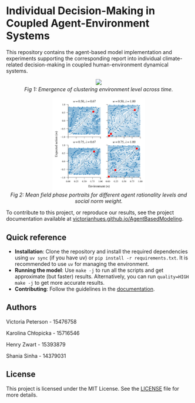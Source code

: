 # Individual Decision-Making in Coupled Agent-Environment Systems

This repository contains the agent-based model implementation and experiments supporting the corresponding
report into individual climate-related decision-making in coupled human-environment dynamical systems.

<p align="center">
    <img src="docs/source/figures/11b_env.gif" width="50%" /><br>
    <em>Fig 1: Emergence of clustering environment level across time.</em>
</p>


<p align="center">
    <img src="docs/source/figures/phase_portraits.png" width="50%"/><br>
    <em>Fig 2: Mean field phase portraits for different agent rationality levels and social norm weight.</em>
</p>

To contribute to this project, or reproduce our results, see the project documentation available at 
[victorianhues.github.io/AgentBasedModeling](https://victorianhues.github.io/AgentBasedModeling/).

## Quick reference
- **Installation**: Clone the repository and install the required dependencies using `uv sync` (if you have uv) or `pip install -r requirements.txt`. It is recommended to use `uv` for managing the environment.
- **Running the model**: Use `make -j` to run all the scripts and get approximate (but faster) results. Alternatively, you can run `quality=HIGH make -j` to get more accurate results. 
- **Contributing**: Follow the guidelines in the [documentation](https://victorianhues.github.io/AgentBasedModeling/contributing.html).

## Authors

Victoria Peterson - 15476758

Karolina Chłopicka - 15716546

Henry Zwart - 15393879

Shania Sinha - 14379031


## License

This project is licensed under the MIT License. See the [LICENSE](LICENSE) file for more details.
